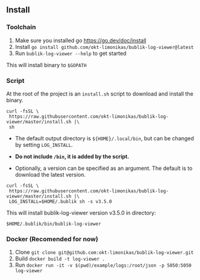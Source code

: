 ## Install

### Toolchain

1. Make sure you installed go https://go.dev/doc/install
2. Install `go install github.com/okt-limonikas/bublik-log-viewer@latest`
3. Run `bublik-log-viewer --help` to get started

This will install binary to `$GOPATH`

### Script

At the root of the project is an `install.sh` script to download and install the binary.

```shell
curl -fsSL \
 https://raw.githubusercontent.com/okt-limonikas/bublik-log-viewer/master/install.sh |\
 sh
```

- The default output directory is `${HOME}/.local/bin`, but can be changed by setting `LOG_INSTALL`.
- **Do not include `/bin`, it is added by the script.**

- Optionally, a version can be specified as an argument. The default is to download the latest version.

```shell
curl -fsSL \
 https://raw.githubusercontent.com/okt-limonikas/bublik-log-viewer/master/install.sh |\
 LOG_INSTALL=$HOME/.bublik sh -s v3.5.0
```

This will install bublik-log-viewer version v3.5.0 in directory:

`$HOME/.bublik/bin/bublik-log-viewer`

### Docker (Recomended for now)

1. Clone `git clone git@github.com:okt-limonikas/bublik-log-viewer.git`
2. Build `docker build -t log-viewer .`
3. Run `docker run -it -v $(pwd)/example/logs:/root/json -p 5050:5050 log-viewer`
